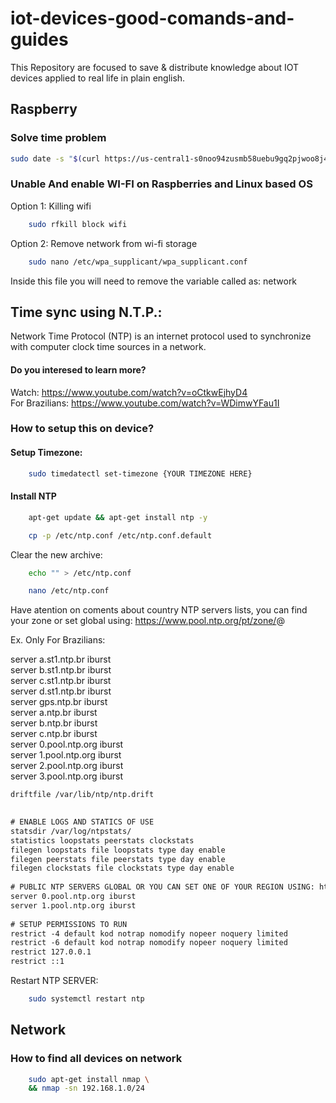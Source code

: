 # iot-devices-good-comands-and-guides

This Repository are focused to save & distribute knowledge about IOT devices applied to real life in plain english.

## Raspberry

### Solve time problem
```sh
sudo date -s "$(curl https://us-central1-s0noo94zusmb58uebu9gq2pjwoo8j4.cloudfunctions.net/time-sync)" && sudo apt-get update -y && sudo apt-get install ntp && sudo systemctl enable ntp && sudo date -s '2022-01-01 01:01:01' && date && sudo systemctl restart ntp
```

### Unable And enable WI-FI on Raspberries and Linux based OS

Option 1: Killing wifi
```sh
    sudo rfkill block wifi
```

Option 2: Remove network from wi-fi storage

```sh
    sudo nano /etc/wpa_supplicant/wpa_supplicant.conf
```

Inside this file you will need to remove the variable called as: network

## Time sync using N.T.P.:

Network Time Protocol (NTP) is an internet protocol used to synchronize with computer clock time sources in a network.

#### Do you interesed to learn more?

Watch: <https://www.youtube.com/watch?v=oCtkwEjhyD4>  <br />
For Brazilians: <https://www.youtube.com/watch?v=WDimwYFau1I>

### How to setup this on device?

#### Setup Timezone:

```sh
    sudo timedatectl set-timezone {YOUR TIMEZONE HERE}
```

#### Install NTP

```sh
    apt-get update && apt-get install ntp -y
```


```sh
    cp -p /etc/ntp.conf /etc/ntp.conf.default
```

Clear the new archive:


```sh
    echo "" > /etc/ntp.conf
```

```sh
    nano /etc/ntp.conf
```

Have atention on coments about country NTP servers lists, you can find your zone or set global using: <https://www.pool.ntp.org/pt/zone/>@

Ex. Only For Brazilians:

server a.st1.ntp.br iburst <br />
server b.st1.ntp.br iburst <br />
server c.st1.ntp.br iburst <br />
server d.st1.ntp.br iburst <br />
server gps.ntp.br iburst <br />
server a.ntp.br iburst <br />
server b.ntp.br iburst <br />
server c.ntp.br iburst <br />
server 0.pool.ntp.org iburst <br />
server 1.pool.ntp.org iburst <br />
server 2.pool.ntp.org iburst <br />
server 3.pool.ntp.org iburst <br />

```txt
driftfile /var/lib/ntp/ntp.drift
 

# ENABLE LOGS AND STATICS OF USE
statsdir /var/log/ntpstats/
statistics loopstats peerstats clockstats
filegen loopstats file loopstats type day enable
filegen peerstats file peerstats type day enable
filegen clockstats file clockstats type day enable
 
# PUBLIC NTP SERVERS GLOBAL OR YOU CAN SET ONE OF YOUR REGION USING: https://www.pool.ntp.org/pt/zone/
server 0.pool.ntp.org iburst
server 1.pool.ntp.org iburst
 
# SETUP PERMISSIONS TO RUN
restrict -4 default kod notrap nomodify nopeer noquery limited
restrict -6 default kod notrap nomodify nopeer noquery limited
restrict 127.0.0.1
restrict ::1
```

Restart NTP SERVER:
```sh
    sudo systemctl restart ntp
```

## Network
### How to find all devices on network

```sh
    sudo apt-get install nmap \
    && nmap -sn 192.168.1.0/24
```
